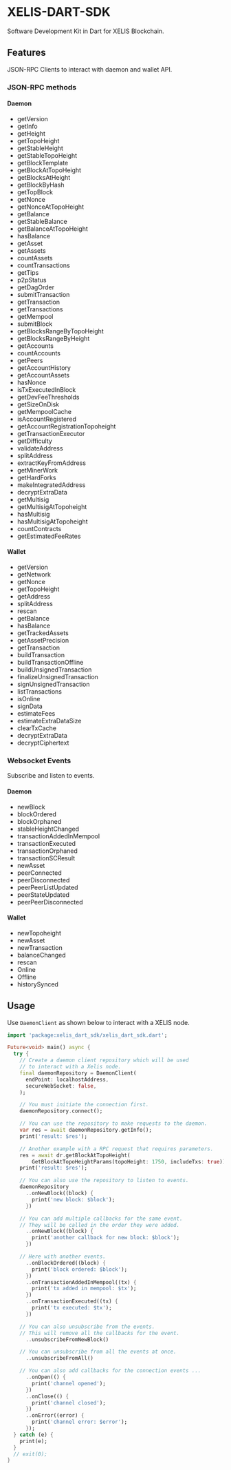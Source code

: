 # XELIS-DART-SDK

Software Development Kit in Dart for XELIS Blockchain.

## Features

JSON-RPC Clients to interact with daemon and wallet API.

### JSON-RPC methods

#### Daemon

- getVersion
- getInfo
- getHeight
- getTopoHeight
- getStableHeight
- getStableTopoHeight
- getBlockTemplate
- getBlockAtTopoHeight
- getBlocksAtHeight
- getBlockByHash
- getTopBlock
- getNonce
- getNonceAtTopoHeight
- getBalance
- getStableBalance
- getBalanceAtTopoHeight
- hasBalance
- getAsset
- getAssets
- countAssets
- countTransactions
- getTips
- p2pStatus
- getDagOrder
- submitTransaction
- getTransaction
- getTransactions
- getMempool
- submitBlock
- getBlocksRangeByTopoHeight
- getBlocksRangeByHeight
- getAccounts
- countAccounts
- getPeers
- getAccountHistory
- getAccountAssets
- hasNonce
- isTxExecutedInBlock
- getDevFeeThresholds
- getSizeOnDisk
- getMempoolCache
- isAccountRegistered
- getAccountRegistrationTopoheight
- getTransactionExecutor
- getDifficulty
- validateAddress
- splitAddress
- extractKeyFromAddress
- getMinerWork
- getHardForks
- makeIntegratedAddress
- decryptExtraData
- getMultisig
- getMultisigAtTopoheight
- hasMultisig
- hasMultisigAtTopoheight
- countContracts
- getEstimatedFeeRates

#### Wallet

- getVersion
- getNetwork
- getNonce
- getTopoHeight
- getAddress
- splitAddress
- rescan
- getBalance
- hasBalance
- getTrackedAssets
- getAssetPrecision
- getTransaction
- buildTransaction
- buildTransactionOffline
- buildUnsignedTransaction
- finalizeUnsignedTransaction
- signUnsignedTransaction
- listTransactions
- isOnline
- signData
- estimateFees
- estimateExtraDataSize
- clearTxCache
- decryptExtraData
- decryptCiphertext

### Websocket Events

Subscribe and listen to events.

#### Daemon

- newBlock
- blockOrdered
- blockOrphaned
- stableHeightChanged
- transactionAddedInMempool
- transactionExecuted
- transactionOrphaned
- transactionSCResult
- newAsset
- peerConnected
- peerDisconnected
- peerPeerListUpdated
- peerStateUpdated
- peerPeerDisconnected

#### Wallet

- newTopoheight
- newAsset
- newTransaction
- balanceChanged
- rescan
- Online
- Offline
- historySynced

## Usage

Use `DaemonClient` as shown below to interact with a XELIS node.

```dart
import 'package:xelis_dart_sdk/xelis_dart_sdk.dart';

Future<void> main() async {
  try {
    // Create a daemon client repository which will be used 
    // to interact with a Xelis node.
    final daemonRepository = DaemonClient(
      endPoint: localhostAddress,
      secureWebSocket: false,
    );

    // You must initiate the connection first.
    daemonRepository.connect();

    // You can use the repository to make requests to the daemon.
    var res = await daemonRepository.getInfo();
    print('result: $res');

    // Another example with a RPC request that requires parameters.
    res = await dr.getBlockAtTopoHeight(
        GetBlockAtTopoHeightParams(topoHeight: 1750, includeTxs: true));
    print('result: $res');

    // You can also use the repository to listen to events.
    daemonRepository
      ..onNewBlock((block) {
        print('new block: $block');
      })

    // You can add multiple callbacks for the same event.
    // They will be called in the order they were added.
      ..onNewBlock((block) {
        print('another callback for new block: $block');
      })

    // Here with another events.
      ..onBlockOrdered((block) {
        print('block ordered: $block');
      })
      ..onTransactionAddedInMempool((tx) {
        print('tx added in mempool: $tx');
      })
      ..onTransactionExecuted((tx) {
        print('tx executed: $tx');
      })

    // You can also unsubscribe from the events.
    // This will remove all the callbacks for the event.
      ..unsubscribeFromNewBlock()

    // You can unsubscribe from all the events at once.
      ..unsubscribeFromAll()

    // You can also add callbacks for the connection events ...
      ..onOpen(() {
        print('channel opened');
      })
      ..onClose(() {
        print('channel closed');
      })
      ..onError((error) {
        print('channel error: $error');
      });
  } catch (e) {
    print(e);
  }
  // exit(0);
}
```
